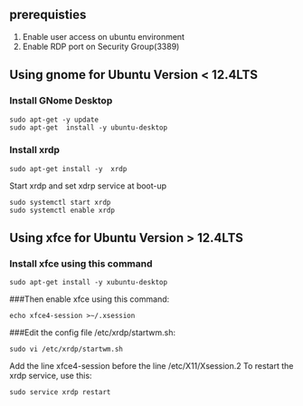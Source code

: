 ## prerequisties
1. Enable user access on ubuntu environment 
1. Enable RDP port on Security Group(3389)

## Using gnome for Ubuntu Version < 12.4LTS

 ### Install GNome Desktop

```
sudo apt-get -y update
sudo apt-get  install -y ubuntu-desktop
```
 ### Install xrdp 
```
sudo apt-get install -y  xrdp
```

 Start xrdp and set xdrp service at boot-up
```
sudo systemctl start xrdp
sudo systemctl enable xrdp
```

## Using xfce for Ubuntu Version > 12.4LTS

 ### Install xfce using this command
```
sudo apt-get install -y xubuntu-desktop
```

###Then enable xfce using this command:

```
echo xfce4-session >~/.xsession
```

###Edit the config file /etc/xrdp/startwm.sh:
```
sudo vi /etc/xrdp/startwm.sh 
```


Add the line xfce4-session before the line /etc/X11/Xsession.2
To restart the xrdp service, use this:
```
sudo service xrdp restart
```